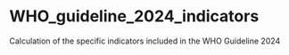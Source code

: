 # WHO_guideline_2024_indicators
Calculation of the specific indicators included in the WHO Guideline 2024 
